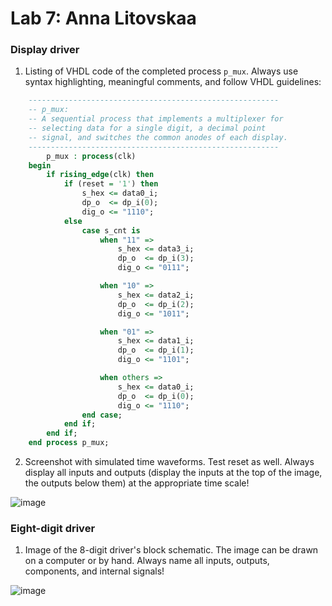 # Lab 7: Anna Litovskaa

### Display driver

1. Listing of VHDL code of the completed process `p_mux`. Always use syntax highlighting, meaningful comments, and follow VHDL guidelines:

```vhdl
    --------------------------------------------------------
    -- p_mux:
    -- A sequential process that implements a multiplexer for
    -- selecting data for a single digit, a decimal point 
    -- signal, and switches the common anodes of each display.
    --------------------------------------------------------
        p_mux : process(clk)
    begin
        if rising_edge(clk) then
            if (reset = '1') then
                s_hex <= data0_i;
                dp_o  <= dp_i(0);
                dig_o <= "1110";
            else
                case s_cnt is
                    when "11" =>
                        s_hex <= data3_i;
                        dp_o  <= dp_i(3);
                        dig_o <= "0111";

                    when "10" =>
                        s_hex <= data2_i;
                        dp_o  <= dp_i(2);
                        dig_o <= "1011";                       

                    when "01" =>
                        s_hex <= data1_i;
                        dp_o  <= dp_i(1);
                        dig_o <= "1101";                     

                    when others =>
                        s_hex <= data0_i;
                        dp_o  <= dp_i(0);
                        dig_o <= "1110";                        
                end case;
            end if;
        end if;
    end process p_mux;
```

2. Screenshot with simulated time waveforms. Test reset as well. Always display all inputs and outputs (display the inputs at the top of the image, the outputs below them) at the appropriate time scale!
 
 ![image](https://user-images.githubusercontent.com/99733524/161740725-7410f557-03b0-41a2-9f11-1ff6361cd13f.png)

### Eight-digit driver

1. Image of the 8-digit driver's block schematic. The image can be drawn on a computer or by hand. Always name all inputs, outputs, components, and internal signals!

![image](https://user-images.githubusercontent.com/99733524/161842154-975dd610-0e73-43e8-9418-111d8d862c9c.png)
